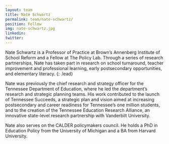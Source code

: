 ```yaml
---
layout: team
title: Nate Schwartz
permalink: team/nate-schwartz/
position: Fellow
img: nate-schwartz.jpg
linkedin:
twitter:
---
```


Nate Schwartz is a Professor of Practice at Brown’s Annenberg Institute of School Reform and a Fellow at The Policy Lab. Through a series of research partnerships, Nate has taken part in research on school turnaround, teacher improvement and professional learning, early postsecondary opportunities, and elementary literacy.
{: .lead}

Nate was previously the chief research and strategy officer for the Tennessee Department of Education, where he led the department’s research and strategic planning teams. His work contributed to the launch of Tennessee Succeeds, a strategic plan and vision aimed at increasing postsecondary and career readiness for Tennessee’s one million students, and to the creation of the Tennessee Education Research Alliance, an innovative state-level research partnership with Vanderbilt University.

Nate also serves on the CALDER policymakers council. He holds a PhD in Education Policy from the University of Michigan and a BA from Harvard University.
